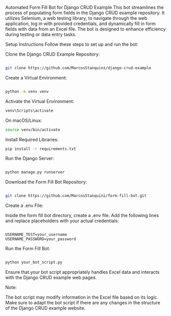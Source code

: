Automated Form Fill Bot for Django CRUD Example
This bot streamlines the process of populating form fields in the Django CRUD example repository. It utilizes Selenium, a web testing library, to navigate through the web application, log in with provided credentials, and dynamically fill in form fields with data from an Excel file. The bot is designed to enhance efficiency during testing or data entry tasks.

Setup Instructions
Follow these steps to set up and run the bot:

Clone the Django CRUD Example Repository:

```bash

git clone https://github.com/MarcosStanquini/django-crud-example
```

Create a Virtual Environment:

```bash

python -m venv venv
```

Activate the Virtual Environment:

```bash
venv\Scripts\activate
```

On macOS/Linux:
```bash
source venv/bin/activate
```

Install Required Libraries:

```bash
pip install -r requirements.txt
```

Run the Django Server:

```bash

python manage.py runserver
```

Download the Form Fill Bot Repository:

```bash

git clone https://github.com/MarcosStanquini/form-fill-bot.git
```

Create a .env File:

Inside the form fill bot directory, create a .env file.
Add the following lines and replace placeholders with your actual credentials:
```env

USERNAME_TEST=your_username
USERNAME_PASSWORD=your_password
```

Run the Form Fill Bot:

```bash

python your_bot_script.py
```

Ensure that your bot script appropriately handles Excel data and interacts with the Django CRUD example web pages.

Note:

The bot script may modify information in the Excel file based on its logic.
Make sure to adapt the bot script if there are any changes in the structure of the Django CRUD example website.
